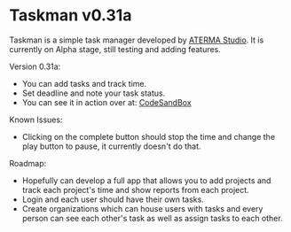 # Taskman v0.31a

Taskman is a simple task manager developed by [ATERMA Studio](https://aterma.io). It is currently on Alpha stage, still testing and adding features.

Version 0.31a:

- You can add tasks and track time.
- Set deadline and note your task status.
- You can see it in action over at: [CodeSandBox](https://9cwgrj.csb.app/)

Known Issues:

- Clicking on the complete button should stop the time and change the play button to pause, it currently doesn't do that.

Roadmap:

- Hopefully can develop a full app that allows you to add projects and track each project's time and show reports from each project.
- Login and each user should have their own tasks.
- Create organizations which can house users with tasks and every person can see each other's task as well as assign tasks to each other.
